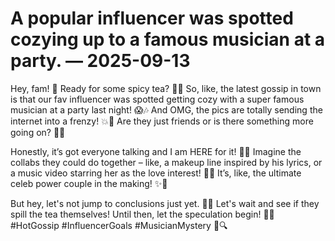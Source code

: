 # A popular influencer was spotted cozying up to a famous musician at a party. — 2025-09-13

Hey, fam! 🌟 Ready for some spicy tea? 🍵💥 So, like, the latest gossip in town is that our fav influencer was spotted getting cozy with a super famous musician at a party last night! 😱🎶 And OMG, the pics are totally sending the internet into a frenzy! 💥📸 Are they just friends or is there something more going on? 👀🔥

Honestly, it’s got everyone talking and I am HERE for it! 🙌💖 Imagine the collabs they could do together – like, a makeup line inspired by his lyrics, or a music video starring her as the love interest! 🎤💄 It’s, like, the ultimate celeb power couple in the making! ✨💑

But hey, let's not jump to conclusions just yet. 💁‍♀️ Let's wait and see if they spill the tea themselves! Until then, let the speculation begin! 🤪💬 #HotGossip #InfluencerGoals #MusicianMystery 🎤🔍